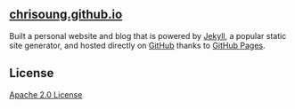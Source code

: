 
[chrisoung.github.io]()
---------------------
Built a personal website and blog that is powered by [Jekyll](https://jekyllrb.com/), a popular static site generator, and hosted directly on [GitHub](https://github.com) thanks to [GitHub Pages](https://pages.github.com).

License
-------
[Apache 2.0 License](https://github.com/chrisoung/chrisoung.github.io/blob/master/License)

